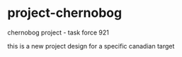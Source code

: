 # project-chernobog
chernobog project - task force 921

this is a new project design for a specific canadian target

